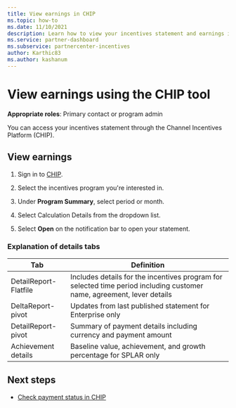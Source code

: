 ```yaml
---
title: View earnings in CHIP
ms.topic: how-to
ms.date: 11/10/2021
description: Learn how to view your incentives statement and earnings in the Channel Incentives Platform (CHIP) tool.
ms.service: partner-dashboard
ms.subservice: partnercenter-incentives
author: Karthic83
ms.author: kashanum
---
```


# View earnings using the CHIP tool

**Appropriate roles**: Primary contact or program admin

You can access your incentives statement through the Channel Incentives Platform (CHIP).

## View earnings

1. Sign in to [CHIP](https://channelincentives.microsoft.com).

2. Select the incentives program you're interested in.

3. Under **Program Summary**, select period or month.

4. Select Calculation Details from the dropdown list.

5. Select **Open** on the notification bar to open your statement.

### Explanation of details tabs

|**Tab**|**Definition**|
|-------------|--------------------------|
|DetailReport-Flatfile|Includes details for the incentives program for selected time period including customer name, agreement, lever details|
|DeltaReport-pivot|Updates from last published statement for Enterprise only|
|DetailReport-pivot|Summary of payment details including currency and payment amount|
|Achievement details|Baseline value, achievement, and growth percentage for SPLAR only|

## Next steps

- [Check payment status in CHIP](chip-payment-status.md)
